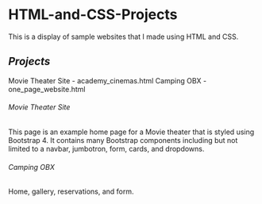 # HTML-and-CSS-Projects

This is a display of sample websites that I made using HTML and CSS.

## **_Projects_**
Movie Theater Site - academy_cinemas.html
Camping OBX - one_page_website.html 

###### Movie Theater Site
This page is an example home page for a Movie theater that is styled using Bootstrap 4. It contains many Bootstrap components including but not limited to a navbar, jumbotron, form, cards, and dropdowns.

###### Camping OBX
Home, gallery, reservations, and form.
